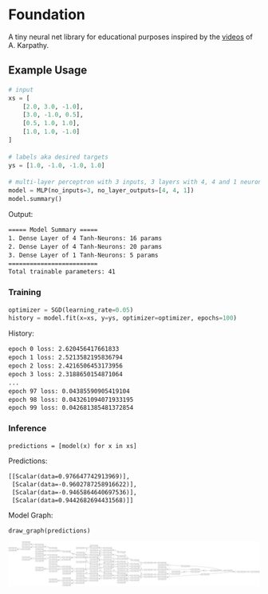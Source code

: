 # Foundation

A tiny neural net library for educational purposes inspired by the [videos](https://youtu.be/VMj-3S1tku0) of A. Karpathy.

## Example Usage

```python
# input
xs = [
    [2.0, 3.0, -1.0],
    [3.0, -1.0, 0.5],
    [0.5, 1.0, 1.0],
    [1.0, 1.0, -1.0]
]

# labels aka desired targets
ys = [1.0, -1.0, -1.0, 1.0]

# multi-layer perceptron with 3 inputs, 3 layers with 4, 4 and 1 neurons
model = MLP(no_inputs=3, no_layer_outputs=[4, 4, 1])
model.summary()
```

Output:

```bash
===== Model Summary =====
1. Dense Layer of 4 Tanh-Neurons: 16 params
2. Dense Layer of 4 Tanh-Neurons: 20 params
3. Dense Layer of 1 Tanh-Neurons: 5 params
=========================
Total trainable parameters: 41
```

### Training

```python
optimizer = SGD(learning_rate=0.05)
history = model.fit(x=xs, y=ys, optimizer=optimizer, epochs=100)
```

History:
```bash
epoch 0 loss: 2.620456417661833
epoch 1 loss: 2.5213582195836794
epoch 2 loss: 2.4216506453173956
epoch 3 loss: 2.3188650154871064
...
epoch 97 loss: 0.04385590905419104
epoch 98 loss: 0.043261094071933195
epoch 99 loss: 0.042681385481372854
```

### Inference
```
predictions = [model(x) for x in xs]
```

Predictions:

```
[[Scalar(data=0.976647742913969)],
 [Scalar(data=-0.9602787258916622)],
 [Scalar(data=-0.9465864640697536)],
 [Scalar(data=0.9442682694431568)]]
```

Model Graph:
```python
draw_graph(predictions)
```
![foundation](assets/graph.svg)
